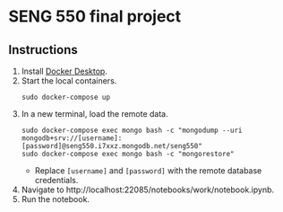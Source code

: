# SENG 550 final project

## Instructions

1. Install [Docker Desktop](https://www.docker.com/products/docker-desktop).
2. Start the local containers.
   ```
   sudo docker-compose up
   ```
3. In a new terminal, load the remote data.
   ```
   sudo docker-compose exec mongo bash -c "mongodump --uri mongodb+srv://[username]:[password]@seng550.i7xxz.mongodb.net/seng550"
   sudo docker-compose exec mongo bash -c "mongorestore"
   ```
    - Replace `[username]` and `[password]` with the remote database credentials.
4. Navigate to http://localhost:22085/notebooks/work/notebook.ipynb.
5. Run the notebook.
